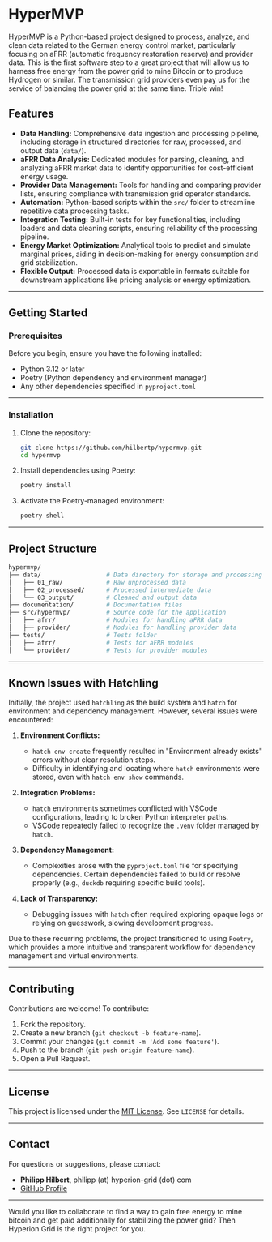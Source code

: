 # **HyperMVP**

HyperMVP is a Python-based project designed to process, analyze, and clean data related to the German energy control market, particularly focusing on aFRR (automatic frequency restoration reserve) and provider data.
This is the first software step to a great project that will allow us to harness free energy from the power grid to mine Bitcoin or to produce Hydrogen or similar. The transmission grid providers even pay us for the service of balancing the power grid at the same time. Triple win!

## **Features**
- **Data Handling:** Comprehensive data ingestion and processing pipeline, including storage in structured directories for raw, processed, and output data (`data/`).
- **aFRR Data Analysis:** Dedicated modules for parsing, cleaning, and analyzing aFRR market data to identify opportunities for cost-efficient energy usage.
- **Provider Data Management:** Tools for handling and comparing provider lists, ensuring compliance with transmission grid operator standards.
- **Automation:** Python-based scripts within the `src/` folder to streamline repetitive data processing tasks.
- **Integration Testing:** Built-in tests for key functionalities, including loaders and data cleaning scripts, ensuring reliability of the processing pipeline.
- **Energy Market Optimization:** Analytical tools to predict and simulate marginal prices, aiding in decision-making for energy consumption and grid stabilization.
- **Flexible Output:** Processed data is exportable in formats suitable for downstream applications like pricing analysis or energy optimization.

---

## **Getting Started**

### **Prerequisites**
Before you begin, ensure you have the following installed:
- Python 3.12 or later
- Poetry (Python dependency and environment manager)
- Any other dependencies specified in `pyproject.toml`

---

### **Installation**

1. Clone the repository:
   ```bash
   git clone https://github.com/hilbertp/hypermvp.git
   cd hypermvp
   ```

2. Install dependencies using Poetry:
   ```bash
   poetry install
   ```

3. Activate the Poetry-managed environment:
   ```bash
   poetry shell
   ```

---

## **Project Structure**
```bash 
hypermvp/
├── data/                  # Data directory for storage and processing
│   ├── 01_raw/            # Raw unprocessed data
│   ├── 02_processed/      # Processed intermediate data
│   └── 03_output/         # Cleaned and output data
├── documentation/         # Documentation files
├── src/hypermvp/          # Source code for the application
│   ├── afrr/              # Modules for handling aFRR data
│   ├── provider/          # Modules for handling provider data
├── tests/                 # Tests folder
│   ├── afrr/              # Tests for aFRR modules
│   └── provider/          # Tests for provider modules
```

---

## **Known Issues with Hatchling**

Initially, the project used `hatchling` as the build system and `hatch` for environment and dependency management. However, several issues were encountered:

1. **Environment Conflicts:**
   - `hatch env create` frequently resulted in "Environment already exists" errors without clear resolution steps.
   - Difficulty in identifying and locating where `hatch` environments were stored, even with `hatch env show` commands.

2. **Integration Problems:**
   - `hatch` environments sometimes conflicted with VSCode configurations, leading to broken Python interpreter paths.
   - VSCode repeatedly failed to recognize the `.venv` folder managed by `hatch`.

3. **Dependency Management:**
   - Complexities arose with the `pyproject.toml` file for specifying dependencies. Certain dependencies failed to build or resolve properly (e.g., `duckdb` requiring specific build tools).

4. **Lack of Transparency:**
   - Debugging issues with `hatch` often required exploring opaque logs or relying on guesswork, slowing development progress.

Due to these recurring problems, the project transitioned to using `Poetry`, which provides a more intuitive and transparent workflow for dependency management and virtual environments.

---

## **Contributing**
Contributions are welcome! To contribute:
1. Fork the repository.
2. Create a new branch (`git checkout -b feature-name`).
3. Commit your changes (`git commit -m 'Add some feature'`).
4. Push to the branch (`git push origin feature-name`).
5. Open a Pull Request.

---

## **License**
This project is licensed under the [MIT License](LICENSE). See `LICENSE` for details.

---

## **Contact**
For questions or suggestions, please contact:  
- **Philipp Hilbert**, philipp (at) hyperion-grid (dot) com  
- [GitHub Profile](https://github.com/hilbertp)

---

Would you like to collaborate to find a way to gain free energy to mine bitcoin and get paid additionally for stabilizing the power grid? Then Hyperion Grid is the right project for you.
